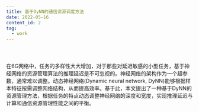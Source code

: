 ```yaml
---
title: 基于DyNN的通信资源调度方法
date: 2022-05-16
content_id: 2
tag:
  - work
---
```


<div style="padding-top:1vh;">在6G网络中，任务的多样性大大增加，对于那些对延迟敏感的小型任务，基于神经网络的资源管理算法的推理延迟是不可忽视的。神经网络的架构作为一个超参数，通常难以调整。动态神经网络(Dynamic neural network, DyNN)能够根据样本特征按需调整网络结构，从而提高效率。基于此，本文提出了一种基于DyNN的资源管理方法，根据任务的特点动态调整神经网络的深度和宽度，实现推理延迟与计算和通信资源管理性能之间的平衡。</div>

<!--more-->